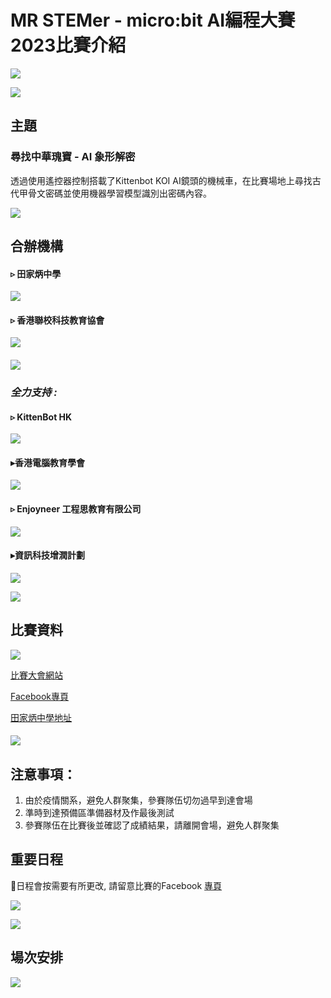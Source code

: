 # MR STEMer - micro:bit AI編程大賽2023比賽介紹

![](./images/poster_ace.jpg)

![](./images/HubSpacer5mm.png)

## 主題

### **尋找中華瑰寶 - AI 象形解密**

透過使用遙控器控制搭載了Kittenbot KOI AI鏡頭的機械車，在比賽場地上尋找古代甲骨文密碼並使用機器學習模型識別出密碼內容。

![](./images/HubSpacer10mm.png)

## 合辦機構

#### ▹ 田家炳中學

![](./images/tkp.png)

#### ▹ 香港聯校科技教育協會

![](./images/jstea_transparent.png)

#### ![](./images/HubSpacer2mm.png)

### *全力支持 :*

#### ▹ KittenBot HK

![](./images/kittenbot.png)

#### ▸香港電腦教育學會

![](./images/ace.png)

#### ▹ Enjoyneer 工程思教育有限公司

![](./images/enjoyneer.png)

#### ▸資訊科技增潤計劃

![](./images/itclass.png)

![](./images/HubSpacer10mm.png)

## 比賽資料

![](./images/detail.png)

[比賽大會網站](https://bit.ly/MRSTEMerCompetition2023)

[Facebook專頁](https://www.facebook.com/mrstemer)

[田家炳中學地址](https://goo.gl/maps/XgsrNDeUQQdadzT66)

#### ![](./images/HubSpacer10mm.png)

## 注意事項：

1.	由於疫情關系，避免人群聚集，參賽隊伍切勿過早到達會場
2.	準時到達預備區準備器材及作最後測試
3.	參賽隊伍在比賽後並確認了成績結果，請離開會場，避免人群聚集

## 重要日程 

📌日程會按需要有所更改, 請留意比賽的Facebook [專頁](https://www.facebook.com/mrstemer)

![](./images/date.png)

![](./images/HubSpacer10mm.png)

## 場次安排

![](./images/timeslots.png)